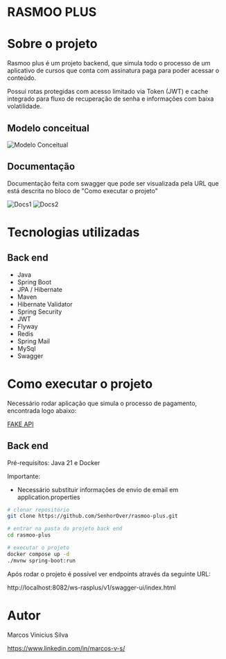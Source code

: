 # RASMOO PLUS

# Sobre o projeto

Rasmoo plus é um projeto backend, que simula todo o processo de um aplicativo de cursos que conta com assinatura paga para poder acessar o conteúdo.

Possui rotas protegidas com acesso limitado via Token (JWT) e cache integrado para fluxo de recuperação de senha e informações com baixa volatilidade.

## Modelo conceitual

![Modelo Conceitual](https://i.ibb.co/y94SG1B/Screenshot-from-2025-10-06-20-15-07.png)

## Documentação

Documentação feita com swagger que pode ser visualizada pela URL que está descrita no bloco de "Como executar o projeto"

![Docs1](https://i.ibb.co/6cMgyYd6/Screenshot-from-2025-10-21-18-32-15.png)
![Docs2](https://i.ibb.co/tTQpkD0t/Screenshot-from-2025-10-21-18-32-40.png)

# Tecnologias utilizadas

## Back end

- Java
- Spring Boot
- JPA / Hibernate
- Maven
- Hibernate Validator
- Spring Security
- JWT
- Flyway
- Redis
- Spring Mail
- MySql
- Swagger

# Como executar o projeto

Necessário rodar aplicação que simula o processo de pagamento, encontrada logo abaixo:

[FAKE API](https://github.com/FelipeDevRasmoo/ws-raspay#)

## Back end

Pré-requisitos: Java 21 e Docker

Importante:

- Necessário substituir informações de envio de email em application.properties

```bash
# clonar repositório
git clone https://github.com/SenhorOver/rasmoo-plus.git

# entrar na pasta do projeto back end
cd rasmoo-plus

# executar o projeto
docker compose up -d
./mvnw spring-boot:run
```
Após rodar o projeto é possível ver endpoints através da seguinte URL:

http://localhost:8082/ws-rasplus/v1/swagger-ui/index.html

# Autor

Marcos Vinicius Silva

https://www.linkedin.com/in/marcos-v-s/
